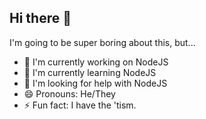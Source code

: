 ## Hi there 👋
I'm going to be super boring about this, but...

- 🔭 I'm currently working on NodeJS
- 🌱 I'm currently learning NodeJS
- 🤔 I'm looking for help with NodeJS
- 😄 Pronouns: He/They
- ⚡ Fun fact: I have the 'tism.
